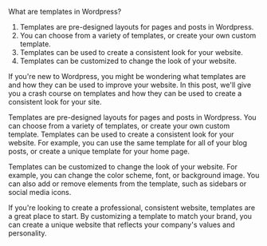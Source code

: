 What are templates in Wordpress?

1. Templates are pre-designed layouts for pages and posts in Wordpress. 
2. You can choose from a variety of templates, or create your own custom template.
3. Templates can be used to create a consistent look for your website.
4. Templates can be customized to change the look of your website.

If you're new to Wordpress, you might be wondering what templates are and how they can be used to improve your website. In this post, we'll give you a crash course on templates and how they can be used to create a consistent look for your site.

Templates are pre-designed layouts for pages and posts in Wordpress. You can choose from a variety of templates, or create your own custom template. Templates can be used to create a consistent look for your website. For example, you can use the same template for all of your blog posts, or create a unique template for your home page.

Templates can be customized to change the look of your website. For example, you can change the color scheme, font, or background image. You can also add or remove elements from the template, such as sidebars or social media icons.

If you're looking to create a professional, consistent website, templates are a great place to start. By customizing a template to match your brand, you can create a unique website that reflects your company's values and personality.